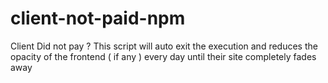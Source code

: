 # client-not-paid-npm
Client Did not pay ? This script will auto exit the execution and reduces the opacity of the frontend ( if any ) every day until their site completely fades away
